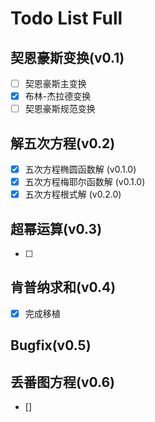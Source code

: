 # Todo List Full

## 契恩豪斯变换(v0.1)

- [ ] 契恩豪斯主变换
- [x] 布林-杰拉德变换
- [ ] 契恩豪斯规范变换

## 解五次方程(v0.2)

- [x] 五次方程椭圆函数解 (v0.1.0)
- [x] 五次方程梅耶尔函数解 (v0.1.0)
- [x] 五次方程根式解 (v0.2.0)

## 超幂运算(v0.3)
- [ ] 

## 肯普纳求和(v0.4)
- [x] 完成移植

## Bugfix(v0.5)

## 丢番图方程(v0.6)

- [] 